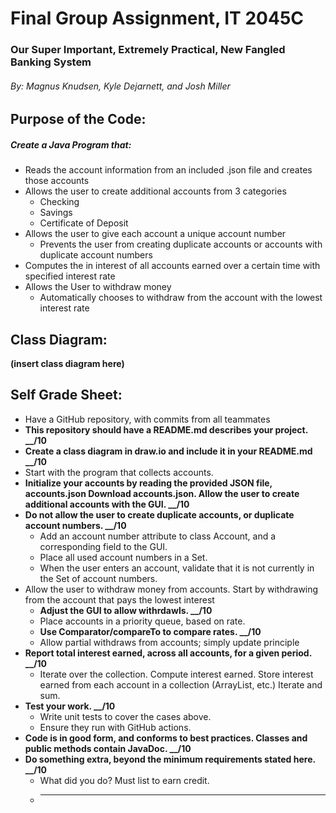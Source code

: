 # Final Group Assignment, IT 2045C  

### Our Super Important, Extremely Practical, New Fangled Banking System  

###### By: Magnus Knudsen, Kyle Dejarnett, and Josh Miller  

## Purpose of the Code:  

##### Create a Java Program that:  
  
* Reads the account information from an included .json file and creates those accounts
* Allows the user to create additional accounts from 3 categories
    * Checking
    * Savings
    * Certificate of Deposit
* Allows the user to give each account a unique account number
  * Prevents the user from creating duplicate accounts or accounts with duplicate account numbers
* Computes the in interest of all accounts earned over a certain time with specified interest rate  
* Allows the User to withdraw money
  * Automatically chooses to withdraw from the account with the lowest interest rate

## Class Diagram:

**(insert class diagram here)**

## Self Grade Sheet:

* Have a GitHub repository, with commits from all teammates
* **This repository should have a README.md describes your project. __/10**
* **Create a class diagram in draw.io and include it in your README.md __/10**
* Start with the program that collects accounts.
* **Initialize your accounts by reading the provided JSON file, accounts.json Download accounts.json.  Allow the user to create additional accounts with the GUI. __/10**
* **Do not allow the user to create duplicate accounts, or duplicate account numbers. __/10**
  * Add an account number attribute to class Account, and a corresponding field to the GUI.
  * Place all used account numbers in a Set.
  * When the user enters an account, validate that it is not currently in the Set of account numbers.
* Allow the user to withdraw money from accounts.  Start by withdrawing from the account that pays the lowest interest
  * **Adjust the GUI to allow withrdawls.  __/10**
  * Place accounts in a priority queue, based on rate.
  * **Use Comparator/compareTo to compare rates.  __/10**
  * Allow partial withdraws from accounts; simply update principle
* **Report total interest earned, across all accounts, for a given period. __/10**
  * Iterate over the collection.  Compute interest earned.  Store interest earned from each account in a collection (ArrayList, etc.)  Iterate and sum.
* **Test your work. __/10**
  * Write unit tests to cover the cases above.
  * Ensure they run with GitHub actions.  
* **Code is in good form, and conforms to best practices.  Classes and public methods contain JavaDoc. __/10**
* **Do something extra, beyond the minimum requirements stated here.  __/10**
  * What did you do?  Must list to earn credit.
  * ______

